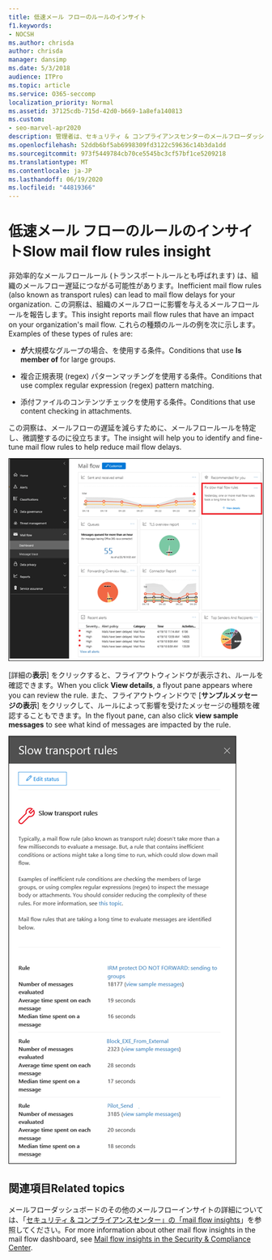 ```yaml
---
title: 低速メール フローのルールのインサイト
f1.keywords:
- NOCSH
ms.author: chrisda
author: chrisda
manager: dansimp
ms.date: 5/3/2018
audience: ITPro
ms.topic: article
ms.service: O365-seccomp
localization_priority: Normal
ms.assetid: 37125cdb-715d-42d0-b669-1a8efa140813
ms.custom:
- seo-marvel-apr2020
description: 管理者は、セキュリティ & コンプライアンスセンターのメールフローダッシュボードに記載されている低速メールフロールールについて理解できます。
ms.openlocfilehash: 52ddb6bf5ab6998309fd3122c59636c14b3da1dd
ms.sourcegitcommit: 973f5449784cb70ce5545bc3cf57bf1ce5209218
ms.translationtype: MT
ms.contentlocale: ja-JP
ms.lasthandoff: 06/19/2020
ms.locfileid: "44819366"
---
```

# <a name="slow-mail-flow-rules-insight"></a><span data-ttu-id="e4b8f-103">低速メール フローのルールのインサイト</span><span class="sxs-lookup"><span data-stu-id="e4b8f-103">Slow mail flow rules insight</span></span>

<span data-ttu-id="e4b8f-104">非効率的なメールフロールール (トランスポートルールとも呼ばれます) は、組織のメールフロー遅延につながる可能性があります。</span><span class="sxs-lookup"><span data-stu-id="e4b8f-104">Inefficient mail flow rules (also known as transport rules) can lead to mail flow delays for your organization.</span></span> <span data-ttu-id="e4b8f-105">この洞察は、組織のメールフローに影響を与えるメールフロールールを報告します。</span><span class="sxs-lookup"><span data-stu-id="e4b8f-105">This insight reports mail flow rules that have an impact on your organization's mail flow.</span></span> <span data-ttu-id="e4b8f-106">これらの種類のルールの例を次に示します。</span><span class="sxs-lookup"><span data-stu-id="e4b8f-106">Examples of these types of rules are:</span></span>

- <span data-ttu-id="e4b8f-107">**が**大規模なグループの場合、を使用する条件。</span><span class="sxs-lookup"><span data-stu-id="e4b8f-107">Conditions that use **Is member of** for large groups.</span></span>

- <span data-ttu-id="e4b8f-108">複合正規表現 (regex) パターンマッチングを使用する条件。</span><span class="sxs-lookup"><span data-stu-id="e4b8f-108">Conditions that use complex regular expression (regex) pattern matching.</span></span>

- <span data-ttu-id="e4b8f-109">添付ファイルのコンテンツチェックを使用する条件。</span><span class="sxs-lookup"><span data-stu-id="e4b8f-109">Conditions that use content checking in attachments.</span></span>

<span data-ttu-id="e4b8f-110">この洞察は、メールフローの遅延を減らすために、メールフロールールを特定し、微調整するのに役立ちます。</span><span class="sxs-lookup"><span data-stu-id="e4b8f-110">The insight will help you to identify and fine-tune mail flow rules to help reduce mail flow delays.</span></span>

![セキュリティ & コンプライアンスセンターのメールフローダッシュボードに記載されている低速メールフロールールについての考察](../../media/1dd90faa-f065-4b10-8b47-d35dc127fc26.png)

<span data-ttu-id="e4b8f-112">[詳細の**表示**] をクリックすると、フライアウトウィンドウが表示され、ルールを確認できます。</span><span class="sxs-lookup"><span data-stu-id="e4b8f-112">When you click **View details**, a flyout pane appears where you can review the rule.</span></span> <span data-ttu-id="e4b8f-113">また、フライアウトウィンドウで [**サンプルメッセージの表示**] をクリックして、ルールによって影響を受けたメッセージの種類を確認することもできます。</span><span class="sxs-lookup"><span data-stu-id="e4b8f-113">In the flyout pane, can also click **view sample messages** to see what kind of messages are impacted by the rule.</span></span>

![メールフローダッシュボードの [低速メールフロールールの詳細を表示する] をクリックした後のフライアウトウィンドウ](../../media/2cbd43b7-1f21-4338-a70c-7b50de5c69cd.png)

## <a name="related-topics"></a><span data-ttu-id="e4b8f-115">関連項目</span><span class="sxs-lookup"><span data-stu-id="e4b8f-115">Related topics</span></span>

<span data-ttu-id="e4b8f-116">メールフローダッシュボードのその他のメールフローインサイトの詳細については、「[セキュリティ & コンプライアンスセンター」の「mail flow insights](mail-flow-insights-v2.md)」を参照してください。</span><span class="sxs-lookup"><span data-stu-id="e4b8f-116">For more information about other mail flow insights in the mail flow dashboard, see [Mail flow insights in the Security & Compliance Center](mail-flow-insights-v2.md).</span></span>
